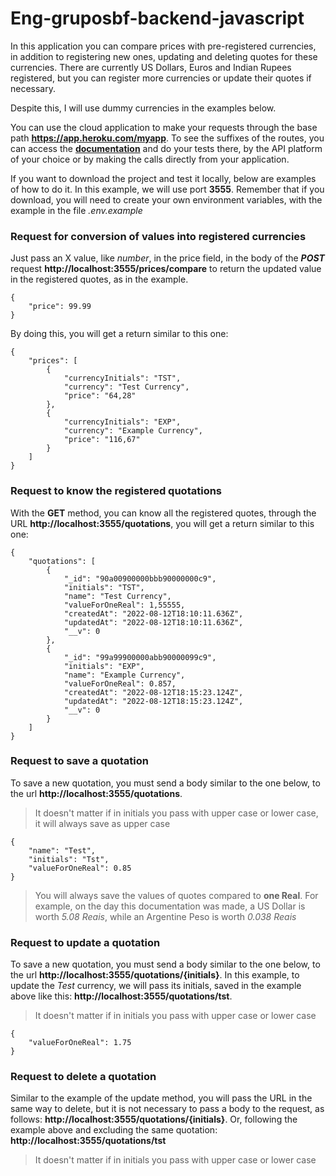 # Eng-gruposbf-backend-javascript

In this application you can compare prices with pre-registered currencies, in addition to registering new ones, updating and deleting quotes for these currencies.
There are currently US Dollars, Euros and Indian Rupees registered, but you can register more currencies or update their quotes if necessary.

Despite this, I will use dummy currencies in the examples below.

You can use the cloud application to make your requests through the base path **https://app.heroku.com/myapp**. To see the suffixes of the routes, you can access the **[documentation](https://app.heroku.com/myapp/docs)** and do your tests there, by the API platform of your choice or by making the calls directly from your application.

If you want to download the project and test it locally, below are examples of how to do it. In this example, we will use port **3555**. Remember that if you download, you will need to create your own environment variables, with the example in the file _.env.example_

### Request for conversion of values into registered currencies

Just pass an X value, like _number_, in the price field, in the body of the **_POST_** request **http://localhost:3555/prices/compare** to return the updated value in the registered quotes, as in the example.

```
{
    "price": 99.99
}
```

By doing this, you will get a return similar to this one:
```
{
    "prices": [
        {
            "currencyInitials": "TST",
            "currency": "Test Currency",
            "price": "64,28"
        },
        {
            "currencyInitials": "EXP",
            "currency": "Example Currency",
            "price": "116,67"
        }
    ]
}
```

### Request to know the registered quotations

With the **GET** method, you can know all the registered quotes, through the URL **http://localhost:3555/quotations**, you will get a return similar to this one:
```
{
    "quotations": [
        {
            "_id": "90a00900000bbb90000000c9",
            "initials": "TST",
            "name": "Test Currency",
            "valueForOneReal": 1,55555,
            "createdAt": "2022-08-12T18:10:11.636Z",
            "updatedAt": "2022-08-12T18:10:11.636Z",
            "__v": 0
        },
        {
            "_id": "99a99900000abb90000099c9",
            "initials": "EXP",
            "name": "Example Currency",
            "valueForOneReal": 0.857,
            "createdAt": "2022-08-12T18:15:23.124Z",
            "updatedAt": "2022-08-12T18:15:23.124Z",
            "__v": 0
        }
    ]
}
```

### Request to save a quotation

To save a new quotation, you must send a body similar to the one below, to the url **http://localhost:3555/quotations**.
>It doesn't matter if in initials you pass with upper case or lower case, it will always save as upper case

```
{
    "name": "Test",
    "initials": "Tst",
    "valueForOneReal": 0.85
}
```

>You will always save the values of quotes compared to **one Real**. For example, on the day this documentation was made, a US Dollar is worth _5.08 Reais_, while an Argentine Peso is worth _0.038 Reais_

### Request to update a quotation

To save a new quotation, you must send a body similar to the one below, to the url **http://localhost:3555/quotations/{initials}**.
In this example, to update the _Test_ currency, we will pass its initials, saved in the example above like this: **http://localhost:3555/quotations/tst**.
>It doesn't matter if in initials you pass with upper case or lower case

```
{
    "valueForOneReal": 1.75
}
```

### Request to delete a quotation

Similar to the example of the update method, you will pass the URL in the same way to delete, but it is not necessary to pass a body to the request, as follows: **http://localhost:3555/quotations/{initials}**.
Or, following the example above and excluding the same quotation: **http://localhost:3555/quotations/tst**
>It doesn't matter if in initials you pass with upper case or lower case


